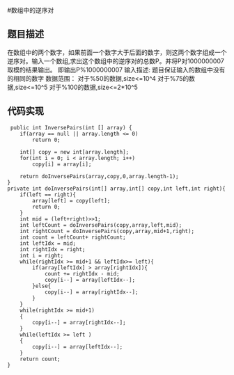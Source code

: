 #数组中的逆序对
## 题目描述
在数组中的两个数字，如果前面一个数字大于后面的数字，则这两个数字组成一个逆序对。输入一个数组,求出这个数组中的逆序对的总数P。并将P对1000000007取模的结果输出。 即输出P%1000000007 
输入描述:
题目保证输入的数组中没有的相同的数字
数据范围：
	对于%50的数据,size<=10^4
	对于%75的数据,size<=10^5
	对于%100的数据,size<=2*10^5

## 代码实现

     public int InversePairs(int [] array) {
        if(array == null || array.length <= 0)
            return 0;
         
        int[] copy = new int[array.length];
        for(int i = 0; i < array.length; i++)
            copy[i] = array[i];
        
        return doInversePairs(array,copy,0,array.length-1);
    }
    private int doInversePairs(int[] array,int[] copy,int left,int right){
        if(left == right){
            array[left] = copy[left];
            return 0;
        }
        int mid = (left+right)>>1;
        int leftCount = doInversePairs(copy,array,left,mid);
        int rightCount = doInversePairs(copy,array,mid+1,right);
        int count = leftCount+ rightCount;
        int leftIdx = mid;
        int rightIdx = right;
        int i = right;
        while(rightIdx >= mid+1 && leftIdx>= left){
            if(array[leftIdx] > array[rightIdx]){
                count += rightIdx - mid;
                copy[i--] = array[leftIdx--];
            }else{
                copy[i--] = array[rightIdx--];
            }
        }
        while(rightIdx >= mid+1)
        {
            copy[i--] = array[rightIdx--];
        }
        while(leftIdx >= left )
        {
            copy[i--] = array[leftIdx--];
        }
        return count;
    }
